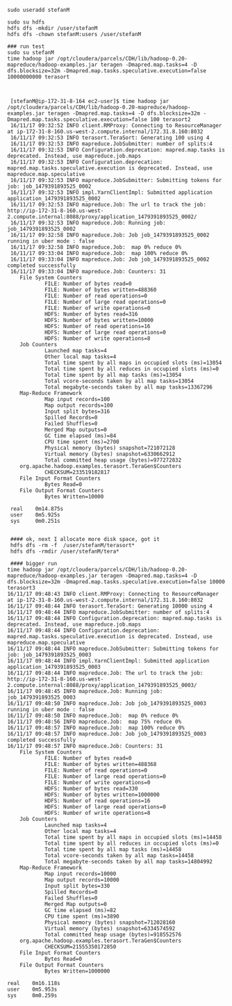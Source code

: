     sudo useradd stefanM
  
    sudo su hdfs
    hdfs dfs -mkdir /user/stefanM
    hdfs dfs -chown stefanM:users /user/stefanM

    ### run test
    sudo su stefanM
    time hadoop jar /opt/cloudera/parcels/CDH/lib/hadoop-0.20-mapreduce/hadoop-examples.jar teragen -Dmapred.map.tasks=4 -D dfs.blocksize=32m -Dmapred.map.tasks.speculative.execution=false 10000000000 terasort



     [stefanM@ip-172-31-8-164 ec2-user]$ time hadoop jar /opt/cloudera/parcels/CDH/lib/hadoop-0.20-mapreduce/hadoop-examples.jar teragen -Dmapred.map.tasks=4 -D dfs.blocksize=32m -Dmapred.map.tasks.speculative.execution=false 100 terasort2
     16/11/17 09:32:52 INFO client.RMProxy: Connecting to ResourceManager at ip-172-31-8-160.us-west-2.compute.internal/172.31.8.160:8032
     16/11/17 09:32:53 INFO terasort.TeraSort: Generating 100 using 4
     16/11/17 09:32:53 INFO mapreduce.JobSubmitter: number of splits:4
     16/11/17 09:32:53 INFO Configuration.deprecation: mapred.map.tasks is deprecated. Instead, use mapreduce.job.maps
     16/11/17 09:32:53 INFO Configuration.deprecation: mapred.map.tasks.speculative.execution is deprecated. Instead, use mapreduce.map.speculative
     16/11/17 09:32:53 INFO mapreduce.JobSubmitter: Submitting tokens for job: job_1479391893525_0002
     16/11/17 09:32:53 INFO impl.YarnClientImpl: Submitted application application_1479391893525_0002
     16/11/17 09:32:53 INFO mapreduce.Job: The url to track the job: http://ip-172-31-8-160.us-west-2.compute.internal:8088/proxy/application_1479391893525_0002/
     16/11/17 09:32:53 INFO mapreduce.Job: Running job: job_1479391893525_0002
     16/11/17 09:32:58 INFO mapreduce.Job: Job job_1479391893525_0002 running in uber mode : false
     16/11/17 09:32:58 INFO mapreduce.Job:  map 0% reduce 0%
     16/11/17 09:33:04 INFO mapreduce.Job:  map 100% reduce 0%
     16/11/17 09:33:04 INFO mapreduce.Job: Job job_1479391893525_0002 completed successfully
     16/11/17 09:33:04 INFO mapreduce.Job: Counters: 31
        File System Counters
                FILE: Number of bytes read=0
                FILE: Number of bytes written=488360
                FILE: Number of read operations=0
                FILE: Number of large read operations=0
                FILE: Number of write operations=0
                HDFS: Number of bytes read=316
                HDFS: Number of bytes written=10000
                HDFS: Number of read operations=16
                HDFS: Number of large read operations=0
                HDFS: Number of write operations=8
        Job Counters
                Launched map tasks=4
                Other local map tasks=4
                Total time spent by all maps in occupied slots (ms)=13054
                Total time spent by all reduces in occupied slots (ms)=0
                Total time spent by all map tasks (ms)=13054
                Total vcore-seconds taken by all map tasks=13054
                Total megabyte-seconds taken by all map tasks=13367296
        Map-Reduce Framework
                Map input records=100
                Map output records=100
                Input split bytes=316
                Spilled Records=0
                Failed Shuffles=0
                Merged Map outputs=0
                GC time elapsed (ms)=84
                CPU time spent (ms)=2700
                Physical memory (bytes) snapshot=721072128
                Virtual memory (bytes) snapshot=6330662912
                Total committed heap usage (bytes)=977272832
        org.apache.hadoop.examples.terasort.TeraGen$Counters
                CHECKSUM=233519182817
        File Input Format Counters
                Bytes Read=0
        File Output Format Counters
                Bytes Written=10000

     real    0m14.875s
     user    0m5.925s
     sys     0m0.251s


     #### ok, next I allocate more disk space, got it
     hdfs dfs -rm -f  /user/stefanM/terasort*
     hdfs dfs -rmdir /user/stefanM/tera*

     #### bigger run
    time hadoop jar /opt/cloudera/parcels/CDH/lib/hadoop-0.20-mapreduce/hadoop-examples.jar teragen -Dmapred.map.tasks=4 -D dfs.blocksize=32m -Dmapred.map.tasks.speculative.execution=false 10000 terasort3
    16/11/17 09:48:43 INFO client.RMProxy: Connecting to ResourceManager at ip-172-31-8-160.us-west-2.compute.internal/172.31.8.160:8032
    16/11/17 09:48:44 INFO terasort.TeraSort: Generating 10000 using 4
    16/11/17 09:48:44 INFO mapreduce.JobSubmitter: number of splits:4
    16/11/17 09:48:44 INFO Configuration.deprecation: mapred.map.tasks is deprecated. Instead, use mapreduce.job.maps
    16/11/17 09:48:44 INFO Configuration.deprecation: mapred.map.tasks.speculative.execution is deprecated. Instead, use mapreduce.map.speculative
    16/11/17 09:48:44 INFO mapreduce.JobSubmitter: Submitting tokens for job: job_1479391893525_0003
    16/11/17 09:48:44 INFO impl.YarnClientImpl: Submitted application application_1479391893525_0003
    16/11/17 09:48:44 INFO mapreduce.Job: The url to track the job: http://ip-172-31-8-160.us-west-2.compute.internal:8088/proxy/application_1479391893525_0003/
    16/11/17 09:48:45 INFO mapreduce.Job: Running job: job_1479391893525_0003
    16/11/17 09:48:50 INFO mapreduce.Job: Job job_1479391893525_0003 running in uber mode : false
    16/11/17 09:48:50 INFO mapreduce.Job:  map 0% reduce 0%
    16/11/17 09:48:56 INFO mapreduce.Job:  map 75% reduce 0%
    16/11/17 09:48:57 INFO mapreduce.Job:  map 100% reduce 0%
    16/11/17 09:48:57 INFO mapreduce.Job: Job job_1479391893525_0003 completed successfully
    16/11/17 09:48:57 INFO mapreduce.Job: Counters: 31
        File System Counters
                FILE: Number of bytes read=0
                FILE: Number of bytes written=488368
                FILE: Number of read operations=0
                FILE: Number of large read operations=0
                FILE: Number of write operations=0
                HDFS: Number of bytes read=330
                HDFS: Number of bytes written=1000000
                HDFS: Number of read operations=16
                HDFS: Number of large read operations=0
                HDFS: Number of write operations=8
        Job Counters
                Launched map tasks=4
                Other local map tasks=4
                Total time spent by all maps in occupied slots (ms)=14458
                Total time spent by all reduces in occupied slots (ms)=0
                Total time spent by all map tasks (ms)=14458
                Total vcore-seconds taken by all map tasks=14458
                Total megabyte-seconds taken by all map tasks=14804992
        Map-Reduce Framework
                Map input records=10000
                Map output records=10000
                Input split bytes=330
                Spilled Records=0
                Failed Shuffles=0
                Merged Map outputs=0
                GC time elapsed (ms)=82
                CPU time spent (ms)=3890
                Physical memory (bytes) snapshot=712028160
                Virtual memory (bytes) snapshot=6334574592
                Total committed heap usage (bytes)=918552576
        org.apache.hadoop.examples.terasort.TeraGen$Counters
                CHECKSUM=21555350172850
        File Input Format Counters
                Bytes Read=0
        File Output Format Counters
                Bytes Written=1000000

    real    0m16.118s
    user    0m5.953s
    sys     0m0.259s


